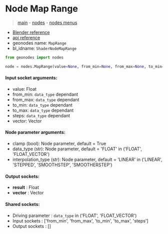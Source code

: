 # Node Map Range

> [main](../structure.md) - [nodes](nodes.md) - [nodes menus](nodes_menus.md)

- [Blender reference](https://docs.blender.org/manual/en/latest/modeling/geometry_nodes/utilities/map_range.html)
- [api reference](https://docs.blender.org/api/current/bpy.types.ShaderNodeMapRange.html)
- geonodes name: `MapRange`
- bl_idname: `ShaderNodeMapRange`

```python
from geonodes import nodes

node = nodes.MapRange(value=None, from_min=None, from_max=None, to_min=None, to_max=None, steps=None, vector=None, clamp=True, data_type='FLOAT', interpolation_type='LINEAR')
```

#### Input socket arguments:

- value: Float
- from_min: `data_type` dependant
- from_max: `data_type` dependant
- to_min: `data_type` dependant
- to_max: `data_type` dependant
- steps: `data_type` dependant
- vector: Vector

#### Node parameter arguments:

- clamp (bool): Node parameter, default = True
- data_type (str): Node parameter, default = 'FLOAT' in ('FLOAT', 'FLOAT_VECTOR')
- interpolation_type (str): Node parameter, default = 'LINEAR' in ('LINEAR', 'STEPPED', 'SMOOTHSTEP', 'SMOOTHERSTEP')

#### Output sockets:

- **result** : Float
- **vector** : Vector

#### Shared sockets:

- Driving parameter : ``data_type`` in ('FLOAT', 'FLOAT_VECTOR')
- Input sockets  : ['from_min', 'from_max', 'to_min', 'to_max', 'steps']
- Output sockets : []
